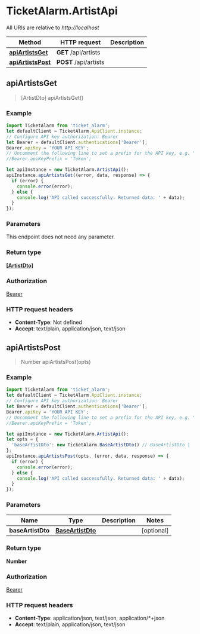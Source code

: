 # TicketAlarm.ArtistApi

All URIs are relative to *http://localhost*

Method | HTTP request | Description
------------- | ------------- | -------------
[**apiArtistsGet**](ArtistApi.md#apiArtistsGet) | **GET** /api/artists | 
[**apiArtistsPost**](ArtistApi.md#apiArtistsPost) | **POST** /api/artists | 



## apiArtistsGet

> [ArtistDto] apiArtistsGet()



### Example

```javascript
import TicketAlarm from 'ticket_alarm';
let defaultClient = TicketAlarm.ApiClient.instance;
// Configure API key authorization: Bearer
let Bearer = defaultClient.authentications['Bearer'];
Bearer.apiKey = 'YOUR API KEY';
// Uncomment the following line to set a prefix for the API key, e.g. "Token" (defaults to null)
//Bearer.apiKeyPrefix = 'Token';

let apiInstance = new TicketAlarm.ArtistApi();
apiInstance.apiArtistsGet((error, data, response) => {
  if (error) {
    console.error(error);
  } else {
    console.log('API called successfully. Returned data: ' + data);
  }
});
```

### Parameters

This endpoint does not need any parameter.

### Return type

[**[ArtistDto]**](ArtistDto.md)

### Authorization

[Bearer](../README.md#Bearer)

### HTTP request headers

- **Content-Type**: Not defined
- **Accept**: text/plain, application/json, text/json


## apiArtistsPost

> Number apiArtistsPost(opts)



### Example

```javascript
import TicketAlarm from 'ticket_alarm';
let defaultClient = TicketAlarm.ApiClient.instance;
// Configure API key authorization: Bearer
let Bearer = defaultClient.authentications['Bearer'];
Bearer.apiKey = 'YOUR API KEY';
// Uncomment the following line to set a prefix for the API key, e.g. "Token" (defaults to null)
//Bearer.apiKeyPrefix = 'Token';

let apiInstance = new TicketAlarm.ArtistApi();
let opts = {
  'baseArtistDto': new TicketAlarm.BaseArtistDto() // BaseArtistDto | 
};
apiInstance.apiArtistsPost(opts, (error, data, response) => {
  if (error) {
    console.error(error);
  } else {
    console.log('API called successfully. Returned data: ' + data);
  }
});
```

### Parameters


Name | Type | Description  | Notes
------------- | ------------- | ------------- | -------------
 **baseArtistDto** | [**BaseArtistDto**](BaseArtistDto.md)|  | [optional] 

### Return type

**Number**

### Authorization

[Bearer](../README.md#Bearer)

### HTTP request headers

- **Content-Type**: application/json, text/json, application/*+json
- **Accept**: text/plain, application/json, text/json

